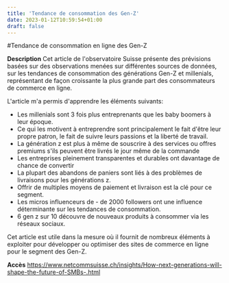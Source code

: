 ```yaml
---
title: 'Tendance de consommation des Gen-Z'
date: 2023-01-12T10:59:54+01:00
draft: false
---
```


#Tendance de consommation en ligne des Gen-Z

**Description**
Cet article de l'observatoire Suisse présente des prévisions basées sur des observations menées sur différentes sources de données, sur les tendances de consommation des générations Gen-Z et millenials, représentant de façon croissante la plus grande part des consommateurs de commerce en ligne.

L'article m'a permis d'apprendre les éléments suivants:

- Les millenials sont 3 fois plus entreprenants que les baby boomers à leur époque.
- Ce qui les motivent à entreprendre sont principalement le fait d'être leur propre patron, le fait de suivre leurs passions et la liberté de travail.
- La génération z est plus à même de souscrire à des services ou offres premiums s'ils peuvent être livrés le jour même de la commande
- Les entreprises pleinement transparentes et durables ont davantage de chance de convertir
- La plupart des abandons de paniers sont liés à des problèmes de livraisons pour les générations z.
- Offrir de multiples moyens de paiement et livraison est la clé pour ce segment.
- Les micros influenceurs de - de 2000 followers ont une influence déterminante sur les tendances de consommation.
- 6 gen z sur 10 découvre de nouveaux produits à consommer via les réseaux sociaux.

Cet article est utile dans la mesure où il fournit de nombreux éléments à exploiter pour développer ou optimiser des sites de commerce en ligne pour le segment des Gen-Z.

**Accès**
https://www.netcommsuisse.ch/insights/How-next-generations-will-shape-the-future-of-SMBs-.html
